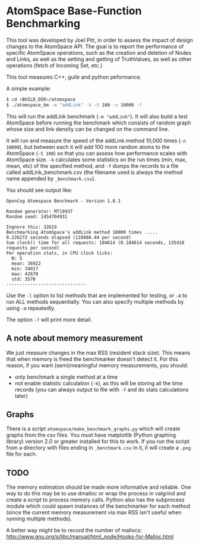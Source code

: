 # AtomSpace Base-Function Benchmarking

This tool was developed by Joel Pitt, in order to assess the impact
of design changes to the AtomSpace API.  The goal is to report the
performance of specific AtomSpace operations, such as the creation
and deletion of Nodes and Links, as well as the setting and getting
of TruthValues, as well as other operations (fetch of Incoming Set,
etc.)

This tool measures C++, guile and python peformance.

A simple example:

```bash
$ cd <BUILD_DIR>/atomspace
$ ./atomspace_bm -m "addLink" -k -S 100 -n 10000 -f
```

This will run the addLink benchmark (`-m "addLink"`). It will also build
a test AtomSpace before running the benchmark which consists of random
graph whose size and link density can be changed on the command line.

It will run and measure the speed of the addLink method 10,000 times
(`-n 10000`), but between each it will add 100 more random atoms to the
AtomSpace (`-S 100`) so that you can assess how performance scales with
AtomSpace size. `-k` calculates some statistics on the run times (min,
max, mean, etc) of the specified method, and `-f` dumps the records to a
file called addLink_benchmark.csv (the filename used is always the
method name appended by `_benchmark.csv`).

You should see output like:

```
OpenCog Atomspace Benchmark - Version 1.0.1

Random generator: MT19937
Random seed: 1454704931

Ingnore this: 32619
Benchmarking AtomSpace's addLink method 10000 times .....
0.226272 seconds elapsed (110486.44 per second)
Sum clock() time for all requests: 184614 (0.184614 seconds, 135418 requests per second)
Per operation stats, in CPU clock ticks:
  N: 5
  mean: 36922
  min: 34017
  max: 42678
  std: 3570
------------------------------
```

Use the `-l` option to list methods that are implemented for testing,
or `-A` to run ALL methods sequentially. You can also specify multiple
methods by using `-m` repeatedly.

The option `-?` will print more detail.

## A note about memory measurement ##

We just measure changes in the max RSS (resident stack size). This
means that when memory is freed the benchmarker doesn't detect it.
For this reason, if you want (semi)meaningful memory measurements,
you should:

- only benchmark a single method at a time
- not enable statistic calculation (`-k`), as this will be storing all
  the time records (you can always output to file with `-f` and do stats
  calculations later)

## Graphs ##

There is a script `atomspace/make_benchmark_graphs.py` which will
create graphs from the csv files. You must have matplotlib (Python graphing
library) version 2.0 or greater installed for this to work. If you run the
script from a directory with files ending in `_benchmark.csv` in it, it will
create a `.png` file for each.

## TODO ##

The memory estimation should be made more informative and reliable. One way to
do this may be to use dmalloc or wrap the process in valgrind and create
a script to process memory calls. Python also has the subprocess module which
could spawn instances of the benchmarker for each method (since the current
memory measurement via max RSS isn't useful when running multiple methods).

A better way might be to record the number of mallocs:
http://www.gnu.org/s/libc/manual/html_node/Hooks-for-Malloc.html
